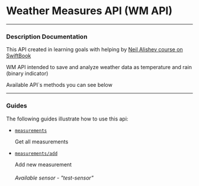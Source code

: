 # Weather Measures API (WM API)

____
### Description Documentation

This API created in learning goals with helping by [Neil Alishev course on SwiftBook](https://swiftbook.org/courses/438)

WM API intended to save and analyze weather data as temperature and rain (binary indicator)

Available API`s methods you can see below
____
### Guides

The following guides illustrate how to use this api:

* [`measurements`](https://localhost:8080/api/v1/measurements)
    
    Get all measurements


* [`measurements/add`](https://localhost:8080/api/v1/measurements/add)

    Add new measurement
  ###### Available sensor - "test-sensor"


